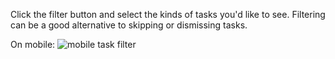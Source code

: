 Click the filter button and select the kinds of tasks you'd like to see. Filtering can be a good alternative to skipping or dismissing tasks.

On mobile:
![mobile task filter]({{site.url}}/images/mobile-task-filter.gif)